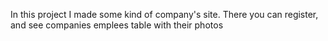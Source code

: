 In this project I made some kind of company's site. There you can register, and see companies emplees table with their photos

